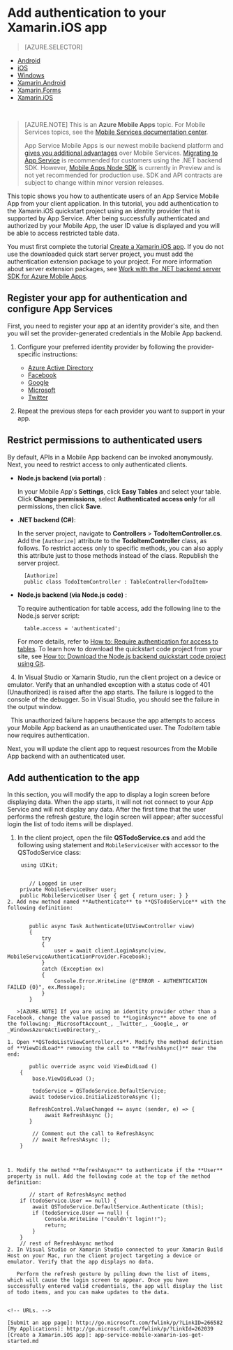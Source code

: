 <properties 
    pageTitle="Get Started with authentication for Mobile Apps in Xamarin iOS" 
    description="Learn how to use Mobile Apps to authenticate users of your Xamarin iOS app through a variety of identity providers, including AAD, Google, Facebook, Twitter, and Microsoft." 
    services="app-service\mobile" 
    documentationCenter="xamarin" 
    authors="mattchenderson" 
    manager="dwrede" 
    editor=""/>

<tags 
    ms.service="app-service-mobile" 
    ms.workload="na" 
    ms.tgt_pltfrm="mobile-xamarin-ios" 
    ms.devlang="dotnet" 
    ms.topic="article" 
    ms.date="11/25/2015" 
    ms.author="mahender"/>

# Add authentication to your Xamarin.iOS app
> [AZURE.SELECTOR]
- [Android](../articles/app-service-mobile-android-get-started-users.md)
- [iOS](../articles/app-service-mobile-ios-get-started-users.md)
- [Windows](../articles/app-service-mobile-windows-store-dotnet-get-started-users.md)
- [Xamarin.Android](../articles/app-service-mobile-xamarin-android-get-started-users.md)
- [Xamarin.Forms](../articles/app-service-mobile-xamarin-forms-get-started-users.md)
- [Xamarin.iOS](../articles/app-service-mobile-xamarin-ios-get-started-users.md)



&nbsp;  
>[AZURE.NOTE] This is an **Azure Mobile Apps** topic. For Mobile Services topics, see the [Mobile Services documentation center](/documentation/services/mobile-services/).
>
>App Service Mobile Apps is our newest mobile backend platform and [gives you additional advantages](app-service-mobile-value-prop-migration-from-mobile-services.md) over Mobile Services. [Migrating to App Service](app-service-mobile-migrating-from-mobile-services.md) is  recommended for customers using the .NET backend SDK. However, [Mobile Apps Node SDK](https://github.com/azure/azure-mobile-apps-node) is currently in Preview and is not yet recommended for production use. SDK and API contracts are subject to change within minor version releases.


This topic shows you how to authenticate users of an App Service Mobile App from your client application. In this tutorial, you add authentication to the Xamarin.iOS quickstart project using an identity provider that is supported by App Service. After being successfully authenticated and authorized by your Mobile App, the user ID value is displayed and you will be able to access restricted table data.

You must first complete the tutorial [Create a Xamarin.iOS app](app-service-mobile-xamarin-ios-get-started.md). If you do not use the downloaded quick start server project, you must add the authentication extension package to your project. For more information about server extension packages, see [Work with the .NET backend server SDK for Azure Mobile Apps](app-service-mobile-dotnet-backend-how-to-use-server-sdk.md). 

## Register your app for authentication and configure App Services

First, you need to register your app at an identity provider's site, and then you will set the provider-generated credentials in the Mobile App backend.

1. Configure your preferred identity provider by following the provider-specific instructions: 
	
	+ [Azure Active Directory](../articles/app-service-mobile/app-service-mobile-how-to-configure-active-directory-authentication.md)
	+ [Facebook](../articles/app-service-mobile/app-service-mobile-how-to-configure-facebook-authentication.md)
	+ [Google](../articles/app-service-mobile/app-service-mobile-how-to-configure-google-authentication.md)
	+ [Microsoft](../articles/app-service-mobile/app-service-mobile-how-to-configure-microsoft-authentication.md)
	+ [Twitter](../articles/app-service-mobile/app-service-mobile-how-to-configure-twitter-authentication.md)

2. Repeat the previous steps for each provider you want to support in your app.


<!-- URLs. -->
[Azure portal]: https://portal.azure.com/


## Restrict permissions to authenticated users

By default, APIs in a Mobile App backend can be invoked anonymously. Next, you need to restrict access to only authenticated clients.  

+ **Node.js backend (via portal)** :  
	
	In your Mobile App's **Settings**, click **Easy Tables** and select your table. Click **Change permissions**, select **Authenticated access only** for all permissions, then click **Save**. 

+ **.NET backend (C#)**:  

	In the server project, navigate to **Controllers** > **TodoItemController.cs**. Add the `[Authorize]` attribute to the **TodoItemController** class, as follows. To restrict access only to specific methods, you can also apply this attribute just to those methods instead of the class. Republish the server project.


        [Authorize]
        public class TodoItemController : TableController<TodoItem>

+ **Node.js backend (via Node.js code)** :  
	
	To require authentication for table access, add the following line to the Node.js server script:


        table.access = 'authenticated';

	For more details, refer to [How to: Require authentication for access to tables](../articles/app-service-mobile/app-service-mobile-node-backend-how-to-use-server-sdk.md#howto-tables-auth). To learn how to download the quickstart code project from your site, see [How to: Download the Node.js backend quickstart code project using Git](../articles/app-service-mobile/app-service-mobile-node-backend-how-to-use-server-sdk.md#download-quickstart).



&nbsp;&nbsp;4. In Visual Studio or Xamarin Studio, run the client project on a device or emulator. Verify that an unhandled exception with a status code of 401 (Unauthorized) is raised after the app starts. The failure is logged to the console of the debugger. So in Visual Studio, you should see the failure in the output window.

&nbsp;&nbsp;This unauthorized failure happens because the app attempts to access your Mobile App backend as an unauthenticated user. The *TodoItem* table now requires authentication.

Next, you will update the client app to request resources from the Mobile App backend with an authenticated user.

## Add authentication to the app
In this section, you will modify the app to display a login screen before displaying data. When the app starts, it will not not connect to your App Service and will not display any data. After the first time that the user performs the refresh gesture, the login screen will appear; after successful login the list of todo items will be displayed.

1. In the client project, open the file **QSTodoService.cs** and add the following using statement and `MobileServiceUser` with accessor to the QSTodoService class:

    ```
     using UIKit;
 ```

        // Logged in user
     private MobileServiceUser user; 
     public MobileServiceUser User { get { return user; } }
2. Add new method named **Authenticate** to **QSTodoService** with the following definition:


        public async Task Authenticate(UIViewController view)
        {
            try
            {
                user = await client.LoginAsync(view, MobileServiceAuthenticationProvider.Facebook);
            }
            catch (Exception ex)
            {
                Console.Error.WriteLine (@"ERROR - AUTHENTICATION FAILED {0}", ex.Message);
            }
        }

    >[AZURE.NOTE] If you are using an identity provider other than a Facebook, change the value passed to **LoginAsync** above to one of the following: _MicrosoftAccount_, _Twitter_, _Google_, or _WindowsAzureActiveDirectory_.

1. Open **QSTodoListViewController.cs**. Modify the method definition of **ViewDidLoad** removing the call to **RefreshAsync()** near the end:

        public override async void ViewDidLoad ()
     {
         base.ViewDidLoad ();

         todoService = QSTodoService.DefaultService;
        await todoService.InitializeStoreAsync ();

        RefreshControl.ValueChanged += async (sender, e) => {
             await RefreshAsync ();
        }

         // Comment out the call to RefreshAsync
         // await RefreshAsync ();
     }



1. Modify the method **RefreshAsync** to authenticate if the **User** property is null. Add the following code at the top of the method definition:

        // start of RefreshAsync method
     if (todoService.User == null) {
         await QSTodoService.DefaultService.Authenticate (this);
         if (todoService.User == null) {
             Console.WriteLine ("couldn't login!!");
             return;
         }
     }
     // rest of RefreshAsync method
2. In Visual Studio or Xamarin Studio connected to your Xamarin Build Host on your Mac, run the client project targeting a device or emulator. Verify that the app displays no data. 

    Perform the refresh gesture by pulling down the list of items, which will cause the login screen to appear. Once you have successfully entered valid credentials, the app will display the list of todo items, and you can make updates to the data.


<!-- URLs. -->

[Submit an app page]: http://go.microsoft.com/fwlink/p/?LinkID=266582
[My Applications]: http://go.microsoft.com/fwlink/p/?LinkId=262039
[Create a Xamarin.iOS app]: app-service-mobile-xamarin-ios-get-started.md

